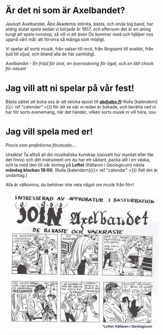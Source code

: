 # Är det ni som är Axelbandet?

Javisst! Axelbandet, Åbo Akademis största, bästa, och enda big band, har aldrig slutat spela sedan vi började år 1957, och eftersom det är en aning tungt att spela nonstop, så vill vi att även Du kommer med och hjälper oss uppnå vårt mål: att förvirra så många som möjligt.

Vi spelar all sorts musik, från valser till rock, från långsamt till snabbt, från ljud till oljud, och ibland alla de här samtidigt.

*Axelbandet - En fröjd för örat, en överraskning för ögat, och en lätt chock för näsan!*

# Jag vill att ni spelar på vår fest!

Bästa sättet att boka oss är att skicka epost till **ab@abo.fi**! Kolla [kalendern]({{< ref "calendar" >}}) för att se när vi redan är bokade, och berätta vad ni har för sorts evenemang, när det händer, vilken sorts musik ni vill höra, osv.

# Jag vill spela med er!

*Precis som profetiorna förutsade...*

Ursäkta! Ta alltså all din musikaliska kunskap (oavsett hur mycket eller lite det finns) och ditt instrument om du har ett sådant, packa allt i en väska, och ta med den till vår övning på **Loftet** (Källaren i Geologicum) nästa **måndag klockan 18:00**. (Kolla [kalendern]({{< ref "calendar" >}}) ifall det är undantag.)

Alla är välkomna, du behöver inte veta något om musik från förr!

[![Axelbandet comic](/comic.jpg)](/comic.jpg)
